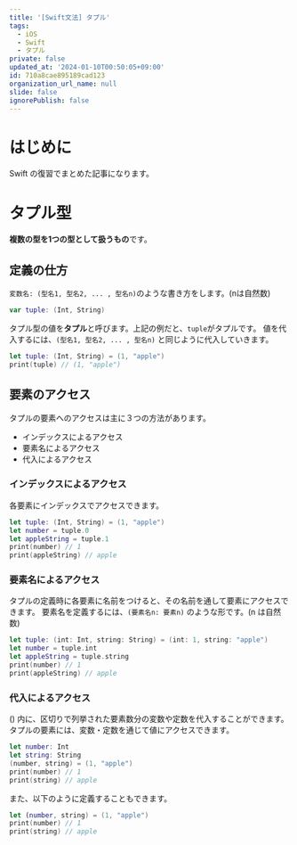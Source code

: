 ```yaml
---
title: '[Swift文法] タプル'
tags:
  - iOS
  - Swift
  - タプル
private: false
updated_at: '2024-01-10T00:50:05+09:00'
id: 710a8cae895189cad123
organization_url_name: null
slide: false
ignorePublish: false
---
```

# はじめに
Swift の復習でまとめた記事になります。

# タプル型
**複数の型を1つの型として扱うもの**です。

## 定義の仕方
`変数名: (型名1, 型名2, ... , 型名n)`のような書き方をします。(nは自然数)

```swift
var tuple: (Int, String)
```
タプル型の値を**タプル**と呼びます。上記の例だと、`tuple`がタプルです。
値を代入するには、`(型名1, 型名2, ... , 型名n)` と同じように代入していきます。

```swift
let tuple: (Int, String) = (1, "apple")
print(tuple) // (1, "apple")
```

## 要素のアクセス
タプルの要素へのアクセスは主に３つの方法があります。
- インデックスによるアクセス
- 要素名によるアクセス
- 代入によるアクセス

### インデックスによるアクセス
各要素にインデックスでアクセスできます。

```swift
let tuple: (Int, String) = (1, "apple")
let number = tuple.0
let appleString = tuple.1
print(number) // 1
print(appleString) // apple
```

### 要素名によるアクセス
タプルの定義時に各要素に名前をつけると、その名前を通して要素にアクセスできます。
要素名を定義するには、`(要素名n: 要素n)` のような形です。(n は自然数)

```swift
let tuple: (int: Int, string: String) = (int: 1, string: "apple")
let number = tuple.int
let appleString = tuple.string
print(number) // 1
print(appleString) // apple
```

### 代入によるアクセス

() 内に、区切りで列挙された要素数分の変数や定数を代入することができます。
タプルの要素には、変数・定数を通じて値にアクセスできます。

```swift
let number: Int
let string: String
(number, string) = (1, "apple")
print(number) // 1
print(string) // apple
```

また、以下のように定義することもできます。

```swift
let (number, string) = (1, "apple")
print(number) // 1
print(string) // apple
```

